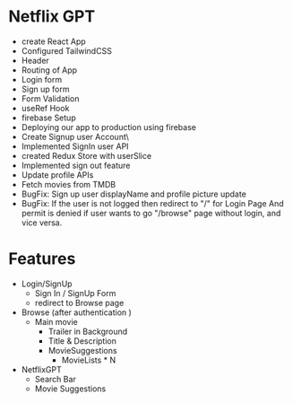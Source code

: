 # Netflix GPT
- create React App
- Configured TailwindCSS
- Header
- Routing of App
- Login form
- Sign up form
- Form Validation
- useRef Hook
- firebase Setup
- Deploying our app to production using firebase
- Create Signup user Account\
- Implemented SignIn user API
- created Redux Store with userSlice
- Implemented sign out feature 
- Update profile APIs
- Fetch movies from TMDB
- BugFix: Sign up user displayName and profile picture update 
- BugFix: If the user is not logged then redirect to "/" for Login Page And permit is denied if user wants to go "/browse" page without login, and vice versa.

# Features
- Login/SignUp
    - Sign In / SignUp Form
    - redirect to Browse page
- Browse (after authentication )
    - Main movie
        - Trailer in Background
        - Title & Description 
        - MovieSuggestions
            - MovieLists * N
- NetflixGPT
    - Search Bar
    - Movie Suggestions

